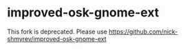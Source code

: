 # improved-osk-gnome-ext

This fork is deprecated. Please use https://github.com/nick-shmyrev/improved-osk-gnome-ext
